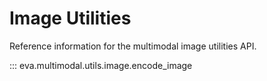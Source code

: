 # Image Utilities

Reference information for the multimodal image utilities API.

::: eva.multimodal.utils.image.encode_image